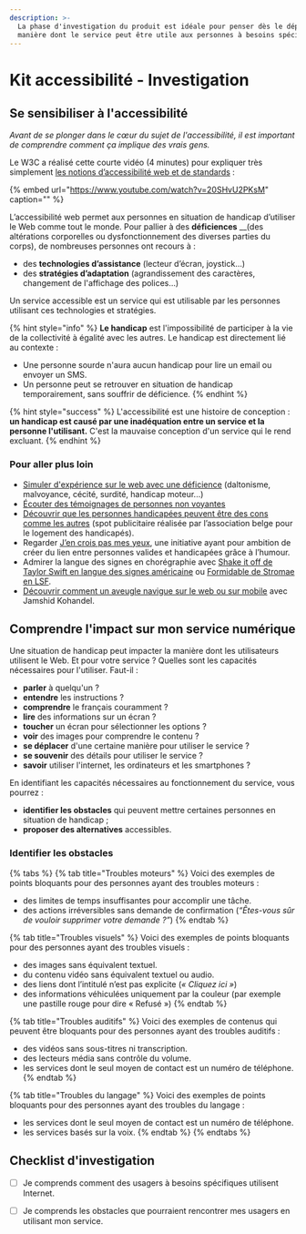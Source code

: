```yaml
---
description: >-
  La phase d'investigation du produit est idéale pour penser dès le départ à la 
  manière dont le service peut être utile aux personnes à besoins spécifiques.
---
```


# Kit accessibilité - Investigation

## Se sensibiliser à l'accessibilité

_Avant de se plonger dans le cœur du sujet de l'accessibilité, il est important de comprendre comment ça implique des vrais gens._

Le W3C a réalisé cette courte vidéo \(4 minutes\) pour expliquer très simplement [les notions d’accessibilité web et de standards](https://www.w3.org/WAI/videos/standards-and-benefits/fr) :

{% embed url="https://www.youtube.com/watch?v=20SHvU2PKsM" caption="" %}

L’accessibilité web permet aux personnes en situation de handicap d’utiliser le Web comme tout le monde. Pour pallier à des **déficiences** \_\_\(des altérations corporelles ou dysfonctionnement des diverses parties du corps\), de nombreuses personnes ont recours à :

* des **technologies d’assistance** \(lecteur d’écran, joystick…\)
* des **stratégies d’adaptation** \(agrandissement des caractères, changement de l'affichage des polices...\)

Un service accessible est un service qui est utilisable par les personnes utilisant ces technologies et stratégies.

{% hint style="info" %}
**Le handicap** est l'impossibilité de participer à la vie de la collectivité à égalité avec les autres. Le handicap est directement lié au contexte :

* Une personne sourde n'aura aucun handicap pour lire un email ou envoyer un SMS.
* Un personne peut se retrouver en situation de handicap temporairement, sans souffrir de déficience.
{% endhint %}

{% hint style="success" %}
L'accessibilité est une histoire de conception : **un handicap est causé par une inadéquation entre un service et la personne l'utilisant.** C'est la mauvaise conception d'un service qui le rend excluant.
{% endhint %}

### Pour aller plus loin

* [Simuler d'expérience sur le web avec une déficience](https://www.atalan.fr/agissons/fr/) \(daltonisme, malvoyance, cécité, surdité, handicap moteur...\)
* [Écouter des témoignages de personnes non voyantes](/emissions/place-de-la-toile/les-aveugles-face-au-numerique)
* [Découvrir que les personnes handicapées peuvent être des cons comme les autres](https://www.youtube.com/watch?v=p8w60RPo7t4) \(spot publicitaire réalisée par l’association belge pour le logement des handicapés\).
* Regarder [J’en crois pas mes yeux](http://www.jencroispasmesyeux.com/), une initiative ayant pour ambition de créer du lien entre personnes valides et handicapées grâce à l’humour.
* Admirer la langue des signes en chorégraphie avec [Shake it off de Taylor Swift en langue des signes américaine](https://www.youtube.com/watch?v=npEQattWkYc) ou [Formidable de Stromae en LSF](https://www.youtube.com/watch?v=5Qd6S37rasU). 
* [Découvrir comment un aveugle navigue sur le web ou sur mobile](https://entrepreneur-interet-general.etalab.gouv.fr/blog/2019/08/30/demonstrations-accessibilite-numerique.html) avec Jamshid Kohandel.

## Comprendre l'impact sur mon service numérique

Une situation de handicap peut impacter la manière dont les utilisateurs utilisent le Web. Et pour votre service ? Quelles sont les capacités nécessaires pour l'utiliser. Faut-il :

* **parler** à quelqu'un ?
* **entendre** les instructions ?
* **comprendre** le français couramment ?
* **lire** des informations sur un écran ?
* **toucher** un écran pour sélectionner les options ?
* **voir** des images pour comprendre le contenu ?
* **se déplacer** d'une certaine manière pour utiliser le service ?
* **se souvenir** des détails pour utiliser le service ?
* **savoir** utiliser l'internet, les ordinateurs et les smartphones ?

En identifiant les capacités nécessaires au fonctionnement du service, vous pourrez :

* **identifier les obstacles** qui peuvent mettre certaines personnes  en situation de handicap ;
* **proposer des alternatives** accessibles.

### Identifier les obstacles

{% tabs %}
{% tab title="Troubles moteurs" %}
Voici des exemples de points bloquants pour des personnes ayant des troubles moteurs :

* des limites de temps insuffisantes pour accomplir une tâche.
* des actions irréversibles sans demande de confirmation \(_“Êtes-vous sûr de vouloir supprimer votre demande ?”_\)
{% endtab %}

{% tab title="Troubles visuels" %}
Voici des exemples de points bloquants pour des personnes ayant des troubles visuels :

* des images sans équivalent textuel.
* du contenu vidéo sans équivalent textuel ou audio.
* des liens dont l’intitulé n’est pas explicite \(_« Cliquez ici »_\)
* des informations véhiculées uniquement par la couleur \(par exemple une pastille rouge pour dire « Refusé »\)
{% endtab %}

{% tab title="Troubles auditifs" %}
Voici des exemples de contenus qui peuvent être bloquants pour des personnes ayant des troubles auditifs :

* des vidéos sans sous-titres ni transcription.
* des lecteurs média sans contrôle du volume.
* les services dont le seul moyen de contact est un numéro de téléphone.
{% endtab %}

{% tab title="Troubles du langage" %}
Voici des exemples de points bloquants pour des personnes ayant des troubles du langage :

* les services dont le seul moyen de contact est un numéro de téléphone.
* les services basés sur la voix.
{% endtab %}
{% endtabs %}

## Checklist d'investigation

* [ ] Je comprends comment des usagers à besoins spécifiques utilisent Internet.
* [ ] Je comprends les obstacles que pourraient rencontrer mes usagers en utilisant mon service.

